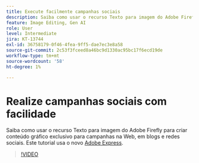 ```yaml
---
title: Execute facilmente campanhas sociais
description: Saiba como usar o recurso Texto para imagem do Adobe Firefly para criar conteúdo gráfico exclusivo para campanhas na Web, em blogs e em redes sociais
feature: Image Editing, Gen AI
role: User
level: Intermediate
jira: KT-13744
exl-id: 36758179-0f46-4fea-9ff5-dae7ec3e8a58
source-git-commit: 2c53f3fceed8a46bc9d1330ac95bc17f6ecd19de
workflow-type: tm+mt
source-wordcount: '58'
ht-degree: 1%

---
```


# Realize campanhas sociais com facilidade

Saiba como usar o recurso Texto para imagem do Adobe Firefly para criar conteúdo gráfico exclusivo para campanhas na Web, em blogs e redes sociais. Este tutorial usa o novo [Adobe Express](https://www.adobe.com/express/).

>[!VIDEO](https://video.tv.adobe.com/v/3422408?quality=12&learn=on&hidetitle=true)
